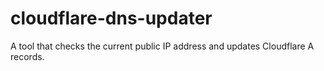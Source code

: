 # cloudflare-dns-updater
A tool that checks the current public IP address and updates Cloudflare A records.
